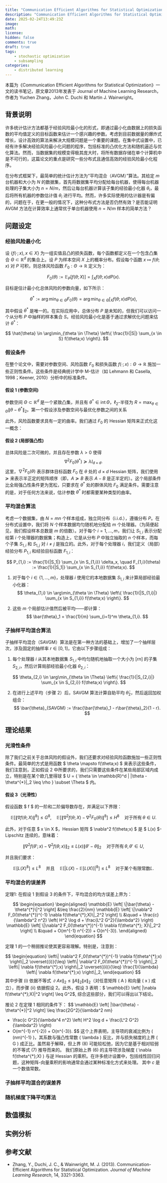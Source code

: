 ```yaml
---
title: "Communication Efficient Algorithms for Statistical Optimization"
description: "Communication Efficient Algorithms for Statistical Optimization"
date: 2025-02-24T13:49:23Z
image: 
math: 
license: 
hidden: false
comments: true
draft: true
tags: 
    - stochastic optimization
    - subsampling
categories:
    - distributed learning
---
```


本篇为《Communication Efficient Algorithms for Statistical Optimization》一文的读书笔记，原文章2013年发表于 Journal of Machine Learning Research，作者为 Yuchen Zhang，John C. Duchi 和 Martin J. Wainwright。

## 背景说明
许多统计估计方法都基于经验风险最小化的形式，即通过最小化由数据上的损失函数的平均值定义的目标函数来估计一个感兴趣的参数。考虑到目前数据量的爆炸式增长，设计高效的算法来解决大规模问题是一个重要的课题。在集中式设置中，已经有许多解决经验风险最小化问题的程序，包括标准的凸优化方法和随机逼近与优化算法。然而，当数据集的规模变得极其庞大时，将所有数据存储在单个计算机中是不可行的，这篇论文的重点是研究一些分布式且通信高效的经验风险最小化程序。

在分布式框架下，最简单的统计估计方法为“平均混合（AVGM）”算法。其给定 $m$ 台机器和大小为 $N$ 的数据集，首先将数据集平均分配给每台机器，使得每台机器处理的子集大小为 $n = N/m$，然后让每台机器计算该子集的经验最小化器 $\theta_i$，最后将所有机器的参数估计值 $\theta_i$ 进行平均。然而，许多实际使用的估计器是有偏的，问题在于，在更一般的情况下，这种分布式方法是否仍然有效？是否能证明 AVGM 方法在计算效率上通常优于单台机器使用 $n = N/m$ 样本的简单方法？

## 问题设定

### 经验风险最小化

设 $\{f(\cdot;x), x \in X\}$ 为一组实值且凸的损失函数，每个函数都定义在一个包含凸集合 $\Theta \subset \mathbb{R}^d$ 的集合上。设 $P$ 为样本空间 $X$ 上的概率分布。假设每个函数 $x \mapsto f(\theta;x)$ 对 $P$ 可积，则总体风险函数 $F_0: \Theta \to \mathbb{R}$ 定义为：

$$
F_0(\theta) := \mathbb{E}_P[f(\theta;X)] = \int_X f(\theta;x)dP(x).
$$

目标是估计最小化总体风险的参数向量，如下所示：

$$
\theta^{*} := \arg\min_{\theta \in \Theta} F_0(\theta) = \arg\min_{\theta \in \Theta} \int_X f(\theta;x) dP(x),
$$

其中假设 $\theta^{*}$ 是唯一的。在实际应用中，总体分布 $P$ 是未知的，但我们可以访问一个从分布 $P$ 中抽样的样本集合 $S$。经验风险最小化是基于通过求解优化问题来估计 $\theta^{*}$：

$$
\hat{\theta} \in \arg\min_{\theta \in \Theta} \left\{ \frac{1}{|S|} \sum_{x \in S} f(\theta;x) \right\}.
$$

### 假设条件

在整个论文中，需要对参数空间、风险函数 $F_0$ 和损失函数 $f(\cdot;x): \Theta \to \mathbb{R}$ 施加一些正则性条件。这些条件是经典统计学中 M-估计（如 Lehmann 和 Casella, 1998；Keener, 2010）分析中的标准条件。

#### 假设 1 (参数空间)
参数空间 $\Theta \subset \mathbb{R}^d$ 是一个紧致凸集，并且有 $\theta^{*} \in \mathrm{int} \, \Theta$，$\ell_2$-半径为 $R = \max_{\theta \in \Theta} \|\theta - \theta^{*}\|_2$。第一个假设涉及参数空间与最优化参数之间的关系

此外，风险函数要求具有一定的曲率。我们通过 $F_0$ 的 Hessian 矩阵来正式化这一概念：

#### 假设 2 (局部强凸性)
总体风险是二次可微的，并且存在参数 $\lambda > 0$ 使得
$$
\nabla^2 F_0(\theta^{*}) \succeq \lambda I_{d \times d}.
$$
这里，$\nabla^2 F_0(\theta)$ 表示群体目标函数 $F_0$ 在 $\theta$ 处的 $d \times d$ Hessian 矩阵，我们使用 $\succeq$ 来表示半正定的矩阵顺序（即，$A \succeq B$ 表示 $A - B$ 是正半定的）。这个局部条件比全局强凸性条件更为宽松，只要求在 $\theta^{*}$ 处的群体风险 $F_0$ 满足条件。需要注意的是，对于任何方法来说，估计参数 $\theta^{*}$ 时都需要某种类型的曲率。

### 平均混合算法
考虑一个数据集，由 $N = mn$ 个样本组成，独立同分布（i.i.d.），遵循分布 $P$。在分布式设置中，我们将 $N$ 个样本数据均匀随机地分配给 $m$ 个处理器。（为简便起见，我们假设样本总数是 $m$ 的倍数）。对于每个 $i = 1, \dots, m$，我们让 $S_{1,i}$ 表示分配给第 $i$ 个处理器的数据集；构造上，它是从分布 $P$ 中独立抽取的 $n$ 个样本，而每个子集 $S_{1,i}$ 和 $S_{1,j}$ 对 $i \neq j$ 是独立的。此外，对于每个处理器 $i$，我们定义（局部）经验分布 $P_{1,i}$ 和经验目标函数 $F_{1,i}$：

$$
P_{1,i} := \frac{1}{|S_1|} \sum_{x \in S_{1,i}} \delta_x, \quad F_{1,i}(\theta) := \frac{1}{|S_1|} \sum_{x \in S_{1,i}} f(\theta;x).
$$

1. 对于每个 $i \in \{1, \dots, m\}$，处理器 $i$ 使用它的本地数据集 $S_{1,i}$ 来计算局部经验最小化器：
$$
\theta_{1,i} \in \arg\min_{\theta \in \Theta} \left\{ \frac{1}{|S_{1,i}|} \sum_{x \in S_{1,i}} f(\theta;x) \right\}.
$$

2. 这些 $m$ 个局部估计值然后被平均——即计算：
$$
\bar{\theta}_1 = \frac{1}{m} \sum_{i=1}^m \theta_{1,i}.
$$

### 子抽样平均混合算法
子抽样平均混合（SAVGM）算法是在第一种方法的基础上，增加了一个抽样层次，涉及固定的抽样率 $r \in [0,1]$，它由以下步骤组成：

1. 每个处理器 $i$ 从其本地数据集 $S_{1,i}$ 中均匀随机地抽取一个大小为 $[rn]$ 的子集 $S_{2,i}$，然后计算局部经验最小化器 $\theta_{2,i}$：

$$
\theta_{2,i} \in \arg\min_{\theta \in \Theta} \left\{ \frac{1}{|S_{2,i}|} \sum_{x \in S_{2,i}} f(\theta;x) \right\}.
$$

2. 在进行上述平均（步骤 2）后，SAVGM 算法计算自助平均 $\bar{\theta}_2$，然后返回加权组合：
$$
\bar{\theta}_{SAVGM} := \frac{\bar{\theta}_1 - r\bar{\theta}_2}{1 - r}.
$$

## 理论结果

### 光滑性条件
除了我们之前关于总体风险的假设外，我们还要求对经验风险函数施加一些正则性条件。最简单的方式是用函数 $ \theta \mapsto f(\theta;x) $ 来表示这些条件，我们注意到，正如假设 2 中所要求的，我们只需要这些条件在某些局部区域内成立，特别是在某个欧几里得球 $ U = \{ \theta \in \mathbb{R}^d | \|\theta -\theta^{*}\|_2 \leq \rho \} \subset \Theta $ 内。

#### 假设 3（光滑性）

假设函数 $ f $ 的一阶和二阶偏导数存在，并满足以下界限：

$$
\mathbb{E} \left[ \| \nabla f(\theta; X) \|^8 \right] \leq G^8, \quad \mathbb{E} \left[ \| \nabla^2 f(\theta; X) - \nabla^2 F_0(\theta) \|^8 \right] \leq H^8 \quad \text{对于所有} \, \theta \in U.
$$

此外，对于任意 $ x \in X $，Hessian 矩阵 $ \nabla^2 f(\theta;x) $ 是 $ L(x) $-Lipschitz 连续的，意味着：

$$
\| \nabla^2 f(\theta'; x) - \nabla^2 f(\theta; x) \|_2 \leq L(x) \| \theta' - \theta \|_2 \quad \text{对于所有} \, \theta, \theta' \in U,
$$

并且我们要求：

$$
\mathbb{E} \left[ L(X)^8 \right] \leq L^8 \quad \text{并且} \quad \mathbb{E} \left[ |L(X) - \mathbb{E}[L(X)]|^8 \right] \leq L^8 \quad \text{对于某个有限常数} L.
$$

### 平均混合的误差界

定理1: 在假设 1 到假设 3 的条件下，平均混合的均方误差上界为：

$$
\begin{equation}
\begin{aligned}
\mathbb{E} \left[ \|\bar{\theta} - \theta^{*}\|^2 \right] &\leq \frac{2}{nm} \mathbb{E} \left[ \|\nabla^2 F_0(\theta^{*})^{-1} \nabla f(\theta^{*};X)\|_2^2 \right] \\ 
&\quad + \frac{c}{\lambda^2 n^2} \left( H^2 \log d + \frac{L^2 G^2}{\lambda^2} \right) \mathbb{E} \left[ \|\nabla^2 F_0(\theta^{*})^{-1} \nabla f(\theta^{*}; X)\|_2^2 \right] \\
&\quad + O(m^{-1} n^{-2}) + O(n^{-3}).
\end{aligned}
\end{equation}
$$

定理 1 的一个稍弱推论使其更容易理解。特别是，注意到：

$$
\begin{equation}
\left\| \nabla^2 F_0(\theta^{*})^{-1} \nabla f(\theta^{*};x) \right\|_2
\overset{(i)}{\leq}
\left\| \nabla^2 F_0(\theta^{*})^{-1} \right\|_2 \left\| \nabla f(\theta^{*};x) \right\|_2
\overset{(ii)}{\leq} 
\frac{1}{\lambda} \left\| \nabla f(\theta^{*};x) \right\|_2,
\end{equation}
$$
其中步骤 (i) 依据不等式
$\| Ax \|_2 \leq \| A \|_2 \| x \|_2$（对任意矩阵 \( A \) 和向量 \( x \) 成立），而步骤 (ii) 依据假设 2。此外，假设 3 表明：$
\mathbb{E} \left[ \|\nabla f(\theta^{*};X)\|^2 \right] \leq G^2$, 综合这些部分，我们可以得出以下结论。

推论 2 在定理 1 相同的条件下：
$$
\mathbb{E} \left[ \|\bar{\theta} - \theta^{*}\|^2 \right] 
\leq \frac{2G^2}{\lambda^2 nm} 
+ \frac{c G^2}{\lambda^4 n^2} \left( H^2 \log d + \frac{L^2 G^2}{\lambda^2} \right) 
+ O(m^{-1} n^{-2}) + O(n^{-3}).
$$
这个上界表明，主导项的衰减比例为 \( (nm)^{-1} \)，其系数与强凸性常数 \( \lambda \) 反比，并与损失梯度的上界 \( G \) 成正比。虽然易于解释，但上界 (8) 可能较松弛，因为它是基于相对较弱的不等式 (7) 推导而来的。
我们原始上界 (6) 的主导项涉及梯度 \( \nabla f(\theta^{*};X) \) 与逆 Hessian 的乘积。在许多统计设置中，包括线性回归问题，这种矩阵-向量乘积的影响通常会通过某种标准化方式来处理。
其中 $c$ 是一个数值常数。

### 子抽样平均混合的误差界

### 随机梯度下降平均算法

## 数值模拟

## 实例分析

## 参考文献

- Zhang, Y., Duchi, J. C., & Wainwright, M. J. (2013). Communication-Efficient Algorithms for Statistical Optimization. *Journal of Machine Learning Research*, 14, 3321-3363.
